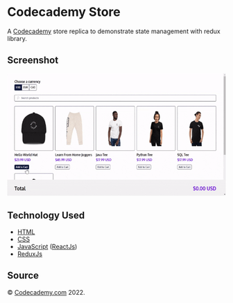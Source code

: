 
# Codecademy Store

A [Codecademy](https://shop.codecademy.com/) store replica to demonstrate state management with redux library.

## Screenshot

![Codecademy Store](./src/screenshot.gif)

## Technology Used

- [HTML](https://www.w3.org/standards/webdesign/htmlcss)
- [CSS](https://www.w3.org/standards/webdesign/htmlcss)
- [JavaScript](https://developer.mozilla.org/en-US/docs/Web/JavaScript) ([ReactJs](https://reactjs.org/))
- [ReduxJs](https://redux.js.org/)

## Source

&copy; [Codecademy.com](https://codecademy.com) 2022.

